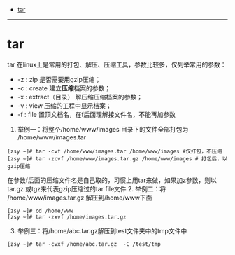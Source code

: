 * [tar](#tar)
-------
# tar

tar 在linux上是常用的打包、解压、压缩工具，参数比较多，仅列举常用的参数：

* -z : zip 是否需要用gzip压缩；
* -c : create 建立**压缩**档案的参数；
* -x : extract（目录） 解压缩压缩档案的参数；
* -v : view 压缩的工程中显示档案；
* -f : file 置顶文档名，在f后面理解接文件名，不能再加参数


1. 举例一：将整个/home/www/images 目录下的文件全部打包为 /home/www/images.tar

```linux
[zsy ~]# tar -cvf /home/www/images.tar /home/www/images #仅打包，不压缩 
[zsy ~]# tar -zcvf /home/www/images.tar.gz /home/www/images # 打包后，以gzip压缩
```
在参数f后面的压缩文件名是自己取的，习惯上用tar来做，如果加z参数，则以tar.gz 或tgz来代表gzip压缩过的tar file文件
2. 举例二：将 /home/www/images.tar.gz 解压到/home/www下面

```linux
[zsy ~]# cd /home/www 
[zsy ~]# tar -zxvf /home/images.tar.gz
```
3. 举例三：将/home/abc.tar.gz解压到test文件夹中的tmp文件中

```linux
[zsy ~]# tar -cvxf /home/abc.tar.gz  -C /test/tmp
```
